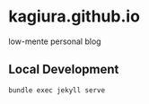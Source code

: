 # kagiura.github.io

low-mente personal blog

## Local Development

```sh
bundle exec jekyll serve
```
